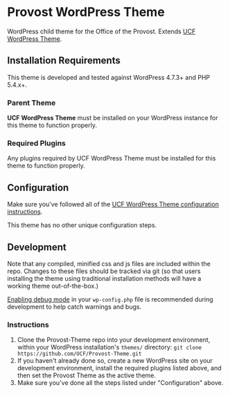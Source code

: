 # Provost WordPress Theme

WordPress child theme for the Office of the Provost.  Extends [UCF WordPress Theme](https://github.com/UCF/UCF-WordPress-Theme).


## Installation Requirements

This theme is developed and tested against WordPress 4.7.3+ and PHP 5.4.x+.

### Parent Theme
**UCF WordPress Theme** must be installed on your WordPress instance for this theme to function properly.

### Required Plugins
Any plugins required by UCF WordPress Theme must be installed for this theme to function properly.


## Configuration
Make sure you've followed all of the [UCF WordPress Theme configuration instructions](https://github.com/UCF/UCF-WordPress-Theme#configuration).

This theme has no other unique configuration steps.


## Development

Note that any compiled, minified css and js files are included within the repo.  Changes to these files should be tracked via git (so that users installing the theme using traditional installation methods will have a working theme out-of-the-box.)

[Enabling debug mode](https://codex.wordpress.org/Debugging_in_WordPress) in your `wp-config.php` file is recommended during development to help catch warnings and bugs.

### Instructions
1. Clone the Provost-Theme repo into your development environment, within your WordPress installation's `themes/` directory: `git clone https://github.com/UCF/Provost-Theme.git`
2. If you haven't already done so, create a new WordPress site on your development environment, install the required plugins listed above, and then set the Provost Theme as the active theme.
3. Make sure you've done all the steps listed under "Configuration" above.
